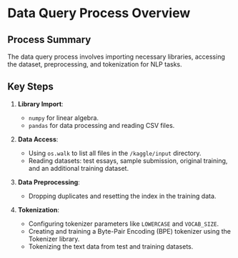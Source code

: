 # Data Query Process Overview

## Process Summary
The data query process involves importing necessary libraries, accessing the dataset, preprocessing, and tokenization for NLP tasks.

## Key Steps
1. **Library Import**:
   - `numpy` for linear algebra.
   - `pandas` for data processing and reading CSV files.

2. **Data Access**:
   - Using `os.walk` to list all files in the `/kaggle/input` directory.
   - Reading datasets: test essays, sample submission, original training, and an additional training dataset.

3. **Data Preprocessing**:
   - Dropping duplicates and resetting the index in the training data.

4. **Tokenization**:
   - Configuring tokenizer parameters like `LOWERCASE` and `VOCAB_SIZE`.
   - Creating and training a Byte-Pair Encoding (BPE) tokenizer using the Tokenizer library.
   - Tokenizing the text data from test and training datasets.



